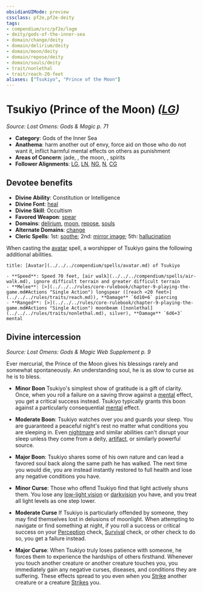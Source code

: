 ```yaml
---
obsidianUIMode: preview
cssclass: pf2e,pf2e-deity
tags:
- compendium/src/pf2e/logm
- deity/gods-of-the-inner-sea
- domain/change/deity
- domain/delirium/deity
- domain/moon/deity
- domain/repose/deity
- domain/souls/deity
- trait/nonlethal
- trait/reach-20-feet
aliases: ["Tsukiyo", "Prince of the Moon"]
---
```

# Tsukiyo (Prince of the Moon) *([LG](../../../rules/traits/lawful-goo-b1.md))*  
*Source: Lost Omens: Gods & Magic p. 71*  

- **Category**: Gods of the Inner Sea
- **Anathema**: harm another out of envy, force aid on those who do not want it, inflict harmful mental effects on others as punishment
- **Areas of Concern**: jade, , the moon, , spirits
- **Follower Alignments**: [LG](../../../rules/traits/lawful-goo-b1.md), [LN](../../../rules/traits/lawful-neutral-b1.md), [NG](../../../rules/traits/neutral-good-b1.md), [N](../../../rules/traits/neutral-b1.md), [CG](../../../rules/traits/chaotic-good-b1.md)

## Devotee benefits

- **Divine Ability**: Constitution or Intelligence
- **Divine Font**: [heal](../../spells/heal.md)
- **Divine Skill**: Occultism
- **Favored Weapon**: [spear](../../equipment/items/spear.md)
- **Domains**: [delirium](../domains.md#Delirium), [moon](../domains.md#Moon), [repose](../domains.md#Repose), [souls](../domains.md#Souls)
- **Alternate Domains**: [change](../domains.md#Change)
- **Cleric Spells**: 1st: [soothe](../../spells/soothe.md); 2nd: [mirror image](../../spells/mirror-image.md); 5th: [hallucination](../../spells/hallucination.md)

When casting the [avatar](../../spells/avatar.md) spell, a worshipper of Tsukiyo gains the following additional abilities.

```ad-embed-avatar
title: [Avatar](../../../compendium/spells/avatar.md) of Tsukiyo

- **Speed**: Speed 70 feet, [air walk](../../../compendium/spells/air-walk.md), ignore difficult terrain and greater difficult terrain
- **Melee**: [>](../../../rules/core-rulebook/chapter-9-playing-the-game.md#Actions "Single Action") longspear ([reach <20 feet>](../../../rules/traits/reach.md)), **Damage** `6d10+6` piercing
- **Ranged**: [>](../../../rules/core-rulebook/chapter-9-playing-the-game.md#Actions "Single Action") moonbeam ([nonlethal](../../../rules/traits/nonlethal.md), silver), **Damage** `6d6+3` mental
```

## Divine intercession
*Source: Lost Omens: Gods & Magic Web Supplement p. 9*

Ever mercurial, the Prince of the Moon gives his blessings rarely and somewhat spontaneously. An understanding soul, he is as slow to curse as he is to bless.

- **Minor Boon** Tsukiyo's simplest show of gratitude is a gift of clarity. Once, when you roll a failure on a saving throw against a [mental](../../../rules/traits/mental.md) effect, you get a critical success instead. Tsukiyo typically grants this boon against a particularly consequential [mental](../../../rules/traits/mental.md) effect.
- **Moderate Boon**: Tsukiyo watches over you and guards your sleep. You are guaranteed a peaceful night's rest no matter what conditions you are sleeping in. Even [nightmare](../../spells/nightmare.md) and similar abilities can't disrupt your sleep unless they come from a deity, [artifact](../../../rules/traits/artifact-gmg.md), or similarly powerful source.
- **Major Boon**: Tsukiyo shares some of his own nature and can lead a favored soul back along the same path he has walked. The next time you would die, you are instead instantly restored to full health and lose any negative conditions you have.

- **Minor Curse**: Those who offend Tsukiyo find that light actively shuns them. You lose any [low-light vision](../../../rules/abilities/low-light-vision.md) or [darkvision](../../../rules/abilities/darkvision.md) you have, and you treat all light levels as one step lower.
- **Moderate Curse** If Tsukiyo is particularly offended by someone, they may find themselves lost in delusions of moonlight. When attempting to navigate or find something at night, if you roll a success or critical success on your [Perception](../../skills.md#Perception) check, [Survival](../../skills.md#Survival) check, or other check to do so, you get a failure instead.
- **Major Curse**: When Tsukiyo truly loses patience with someone, he forces them to experience the hardships of others firsthand. Whenever you touch another creature or another creature touches you, you immediately gain any negative curses, diseases, and conditions they are suffering. These effects spread to you even when you [Strike](../../../rules/actions/strike.md) another creature or a creature [Strikes](../../../rules/actions/strike.md) you.
